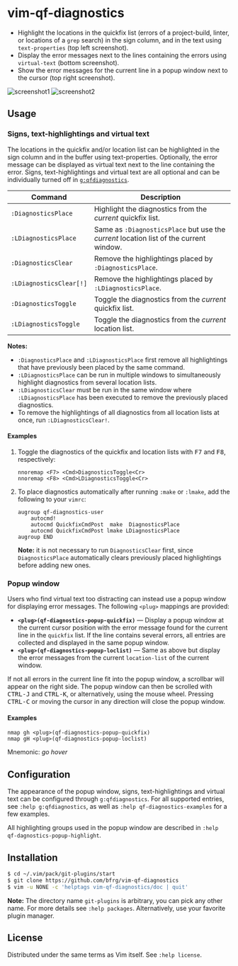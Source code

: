 # vim-qf-diagnostics

- Highlight the locations in the quickfix list (errors of a project-build,
  linter, or locations of a `grep` search) in the sign column, and in the text
  using `text-properties` (top left screenshot).
- Display the error messages next to the lines containing the errors using
  `virtual-text` (bottom screenshot).
- Show the error messages for the current line in a popup window next to the
  cursor (top right screenshot).

![screenshot1](https://user-images.githubusercontent.com/6266600/203570744-ad5db96a-30c0-44e6-aa87-780ac3ffd5a1.png)
![screenshot2](https://user-images.githubusercontent.com/6266600/203899380-ae800092-3c91-45e3-9c84-2e224dd24b65.png)


## Usage

### Signs, text-highlightings and virtual text

The locations in the quickfix and/or location list can be highlighted in the
sign column and in the buffer using text-properties. Optionally, the error
message can be displayed as virtual text next to the line containing the error.
Signs, text-highlightings and virtual text are all optional and can be
individually turned off in [`g:qfdiagnostics`](#configuration).

| Command                 | Description                                                                            |
| ----------------------- | -------------------------------------------------------------------------------------- |
| `:DiagnosticsPlace`     | Highlight the diagnostics from the _current_ quickfix list.                            |
| `:LDiagnosticsPlace`    | Same as `:DiagnosticsPlace` but use the _current_ location list of the current window. |
| `:DiagnosticsClear`     | Remove the highlightings placed by `:DiagnosticsPlace`.                                |
| `:LDiagnosticsClear[!]` | Remove the highlightings placed by `:LDiagnosticsPlace`.                               |
| `:DiagnosticsToggle`    | Toggle the diagnostics from the _current_ quickfix list.                               |
| `:LDiagnosticsToggle`   | Toggle the diagnostics from the _current_ location list.                               |

**Notes:**
* `:DiagnosticsPlace` and `:LDiagnosticsPlace` first remove all highlightings
  that have previously been placed by the same command.
* `:LDiagnosticsPlace` can be run in multiple windows to simultaneously
  highlight diagnostics from several location lists.
* `:LDiagnosticsClear` must be run in the same window where `:LDiagnosticsPlace`
  has been executed to remove the previously placed diagnostics.
* To remove the highlightings of all diagnostics from all location lists at
  once, run `:LDiagnosticsClear!`.

#### Examples

1. Toggle the diagnostics of the quickfix and location lists with <kbd>F7</kbd>
   and <kbd>F8</kbd>, respectively:
   ```vim
   nnoremap <F7> <Cmd>DiagnosticsToggle<Cr>
   nnoremap <F8> <Cmd>LDiagnosticsToggle<Cr>
   ```
2. To place diagnostics automatically after running `:make` or `:lmake`, add the
   following to your `vimrc`:
   ```vim
   augroup qf-diagnostics-user
       autocmd!
       autocmd QuickfixCmdPost  make  DiagnosticsPlace
       autocmd QuickfixCmdPost lmake LDiagnosticsPlace
   augroup END
   ```
   **Note:** it is not necessary to run `DiagnosticsClear` first, since
   `DiagnosticsPlace` automatically clears previously placed highlightings
   before adding new ones.

### Popup window

Users who find virtual text too distracting can instead use a popup window for
displaying error messages. The following `<plug>` mappings are provided:

* **`<plug>(qf-diagnostics-popup-quickfix)`** — Display a popup window at the
  current cursor position with the error message found for the current line in
  the `quickfix` list. If the line contains several errors, all entries are
  collected and displayed in the same popup window.
* **`<plug>(qf-diagnostics-popup-loclist)`** — Same as above but display the
  error messages from the current `location-list` of the current window.

If not all errors in the current line fit into the popup window, a scrollbar
will appear on the right side. The popup window can then be scrolled with
<kbd>CTRL-J</kbd> and <kbd>CTRL-K</kbd>, or alternatively, using the mouse
wheel. Pressing <kbd>CTRL-C</kbd> or moving the cursor in any direction will
close the popup window.

#### Examples

```vim
nmap gh <plug>(qf-diagnostics-popup-quickfix)
nmap gH <plug>(qf-diagnostics-popup-loclist)
```
Mnemonic: _go hover_


## Configuration

The appearance of the popup window, signs, text-highlightings and virtual text
can be configured through `g:qfdiagnostics`. For all supported entries, see
`:help g:qfdiagnostics`, as well as `:help qf-diagnostics-examples` for a few
examples.

All highlighting groups used in the popup window are described in `:help
qf-dagnostics-popup-highlight`.


## Installation

```bash
$ cd ~/.vim/pack/git-plugins/start
$ git clone https://github.com/bfrg/vim-qf-diagnostics
$ vim -u NONE -c 'helptags vim-qf-diagnostics/doc | quit'
```
**Note:** The directory name `git-plugins` is arbitrary, you can pick any other
name. For more details see `:help packages`. Alternatively, use your favorite
plugin manager.


## License

Distributed under the same terms as Vim itself. See `:help license`.
